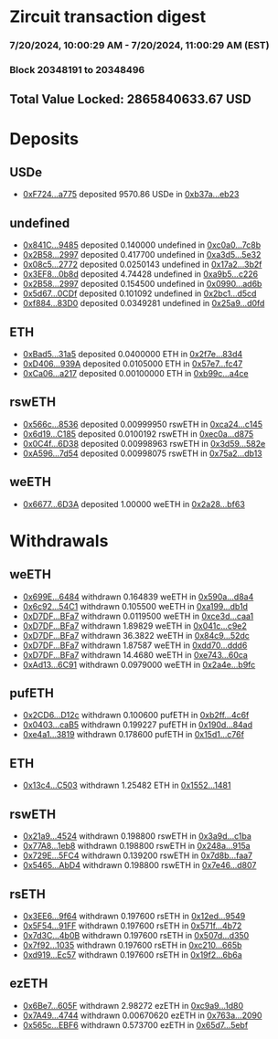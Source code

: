 # Zircuit transaction digest
### 7/20/2024, 10:00:29 AM - 7/20/2024, 11:00:29 AM (EST)
### Block 20348191 to 20348496

## Total Value Locked: 2865840633.67 USD

# Deposits
## USDe
- [0xF724...a775](https://etherscan.io/address/0xF724a4FC32472222D768615F56fafa0cC1B4a775) deposited 9570.86 USDe in [0xb37a...eb23](https://etherscan.io/tx/0xF724a4FC32472222D768615F56fafa0cC1B4a775)
## undefined
- [0x841C...9485](https://etherscan.io/address/0x841CB0B5Fb071F9E330698feD473a7b84bf69485) deposited 0.140000 undefined in [0xc0a0...7c8b](https://etherscan.io/tx/0x841CB0B5Fb071F9E330698feD473a7b84bf69485)
- [0x2B58...2997](https://etherscan.io/address/0x2B586923147F059fE737e9d83a211009EF5a2997) deposited 0.417700 undefined in [0xa3d5...5e32](https://etherscan.io/tx/0x2B586923147F059fE737e9d83a211009EF5a2997)
- [0x08c5...2772](https://etherscan.io/address/0x08c5F26Fa9eA39b5C94C79D8C1717F26c90c2772) deposited 0.0250143 undefined in [0x17a2...3b2f](https://etherscan.io/tx/0x08c5F26Fa9eA39b5C94C79D8C1717F26c90c2772)
- [0x3EF8...0b8d](https://etherscan.io/address/0x3EF82638b94B442C40A16309868ef3664aEB0b8d) deposited 4.74428 undefined in [0xa9b5...c226](https://etherscan.io/tx/0x3EF82638b94B442C40A16309868ef3664aEB0b8d)
- [0x2B58...2997](https://etherscan.io/address/0x2B586923147F059fE737e9d83a211009EF5a2997) deposited 0.154500 undefined in [0x0990...ad6b](https://etherscan.io/tx/0x2B586923147F059fE737e9d83a211009EF5a2997)
- [0x5d67...0CDf](https://etherscan.io/address/0x5d67dae37661ee03a742985bFC771Fc5615D0CDf) deposited 0.101092 undefined in [0x2bc1...d5cd](https://etherscan.io/tx/0x5d67dae37661ee03a742985bFC771Fc5615D0CDf)
- [0xf884...83D0](https://etherscan.io/address/0xf88413c0272b87D7472216FD2B07f5feA5B583D0) deposited 0.0349281 undefined in [0x25a9...d0fd](https://etherscan.io/tx/0xf88413c0272b87D7472216FD2B07f5feA5B583D0)
## ETH
- [0xBad5...31a5](https://etherscan.io/address/0xBad5e4a0810fCE1C354C436880Fa4e7e844231a5) deposited 0.0400000 ETH in [0x2f7e...83d4](https://etherscan.io/tx/0xBad5e4a0810fCE1C354C436880Fa4e7e844231a5)
- [0xD406...939A](https://etherscan.io/address/0xD406f4Ce4d27764071f18B3DD2C817C1aa9D939A) deposited 0.0105000 ETH in [0x57e7...fc47](https://etherscan.io/tx/0xD406f4Ce4d27764071f18B3DD2C817C1aa9D939A)
- [0xCa06...a217](https://etherscan.io/address/0xCa068417358ac19ca4FcC8d3404F7226abfca217) deposited 0.00100000 ETH in [0xb99c...a4ce](https://etherscan.io/tx/0xCa068417358ac19ca4FcC8d3404F7226abfca217)
## rswETH
- [0x566c...8536](https://etherscan.io/address/0x566c1Af14350F85064D194a21AD6c2E7EAFb8536) deposited 0.00999950 rswETH in [0xca24...c145](https://etherscan.io/tx/0x566c1Af14350F85064D194a21AD6c2E7EAFb8536)
- [0x6d19...C185](https://etherscan.io/address/0x6d190f7E7c8CDDb9936b74DE267d91c1B13CC185) deposited 0.0100192 rswETH in [0xec0a...d875](https://etherscan.io/tx/0x6d190f7E7c8CDDb9936b74DE267d91c1B13CC185)
- [0x0C4f...6D38](https://etherscan.io/address/0x0C4f5563E286C37a3DE080022bdd9dfa42D96D38) deposited 0.00998963 rswETH in [0x3d59...582e](https://etherscan.io/tx/0x0C4f5563E286C37a3DE080022bdd9dfa42D96D38)
- [0xA596...7d54](https://etherscan.io/address/0xA596f4a82593a4ef6ce22323c5cFc727d77F7d54) deposited 0.00998075 rswETH in [0x75a2...db13](https://etherscan.io/tx/0xA596f4a82593a4ef6ce22323c5cFc727d77F7d54)
## weETH
- [0x6677...6D3A](https://etherscan.io/address/0x667789A8f0498c977Db3c3250f44425a2De26D3A) deposited 1.00000 weETH in [0x2a28...bf63](https://etherscan.io/tx/0x667789A8f0498c977Db3c3250f44425a2De26D3A)
# Withdrawals
## weETH
- [0x699E...6484](https://etherscan.io/address/0x699E2CfE2bEDBEc7cCd78028A7c2267C2FB36484) withdrawn 0.164839 weETH in [0x590a...d8a4](https://etherscan.io/tx/0x699E2CfE2bEDBEc7cCd78028A7c2267C2FB36484)
- [0x6c92...54C1](https://etherscan.io/address/0x6c92A5DC13231816c6b76Dcbfd0d42f5C13A54C1) withdrawn 0.105500 weETH in [0xa199...db1d](https://etherscan.io/tx/0x6c92A5DC13231816c6b76Dcbfd0d42f5C13A54C1)
- [0xD7DF...BFa7](https://etherscan.io/address/0xD7DF7E085214743530afF339aFC420c7c720BFa7) withdrawn 0.0119500 weETH in [0xce3d...caa1](https://etherscan.io/tx/0xD7DF7E085214743530afF339aFC420c7c720BFa7)
- [0xD7DF...BFa7](https://etherscan.io/address/0xD7DF7E085214743530afF339aFC420c7c720BFa7) withdrawn 1.89829 weETH in [0x041c...c9e2](https://etherscan.io/tx/0xD7DF7E085214743530afF339aFC420c7c720BFa7)
- [0xD7DF...BFa7](https://etherscan.io/address/0xD7DF7E085214743530afF339aFC420c7c720BFa7) withdrawn 36.3822 weETH in [0x84c9...52dc](https://etherscan.io/tx/0xD7DF7E085214743530afF339aFC420c7c720BFa7)
- [0xD7DF...BFa7](https://etherscan.io/address/0xD7DF7E085214743530afF339aFC420c7c720BFa7) withdrawn 1.87587 weETH in [0xdd70...ddd6](https://etherscan.io/tx/0xD7DF7E085214743530afF339aFC420c7c720BFa7)
- [0xD7DF...BFa7](https://etherscan.io/address/0xD7DF7E085214743530afF339aFC420c7c720BFa7) withdrawn 14.4680 weETH in [0xe743...60ca](https://etherscan.io/tx/0xD7DF7E085214743530afF339aFC420c7c720BFa7)
- [0xAd13...6C91](https://etherscan.io/address/0xAd1329080628D717D8FE440Dba12C364c0CC6C91) withdrawn 0.0979000 weETH in [0x2a4e...b9fc](https://etherscan.io/tx/0xAd1329080628D717D8FE440Dba12C364c0CC6C91)
## pufETH
- [0x2CD6...D12c](https://etherscan.io/address/0x2CD68D948427360dd48E4A099be50060E1CfD12c) withdrawn 0.100600 pufETH in [0xb2ff...4c6f](https://etherscan.io/tx/0x2CD68D948427360dd48E4A099be50060E1CfD12c)
- [0x0403...caB5](https://etherscan.io/address/0x04037345DF5eD2180A7fA3D25D42Ad6e2C4ecaB5) withdrawn 0.199227 pufETH in [0x190d...84ad](https://etherscan.io/tx/0x04037345DF5eD2180A7fA3D25D42Ad6e2C4ecaB5)
- [0xe4a1...3819](https://etherscan.io/address/0xe4a191D9c505090faC74a4d413496D75F1fc3819) withdrawn 0.178600 pufETH in [0x15d1...c76f](https://etherscan.io/tx/0xe4a191D9c505090faC74a4d413496D75F1fc3819)
## ETH
- [0x13c4...C503](https://etherscan.io/address/0x13c43102686CDE99fB9F1863Be79ab564c7BC503) withdrawn 1.25482 ETH in [0x1552...1481](https://etherscan.io/tx/0x13c43102686CDE99fB9F1863Be79ab564c7BC503)
## rswETH
- [0x21a9...4524](https://etherscan.io/address/0x21a925123d477266C39e98D3CDf61B4c0B4c4524) withdrawn 0.198800 rswETH in [0x3a9d...c1ba](https://etherscan.io/tx/0x21a925123d477266C39e98D3CDf61B4c0B4c4524)
- [0x77A8...1eb8](https://etherscan.io/address/0x77A8F8522a9905e8463FA01DebeFE61626a71eb8) withdrawn 0.198800 rswETH in [0x248a...915a](https://etherscan.io/tx/0x77A8F8522a9905e8463FA01DebeFE61626a71eb8)
- [0x729E...5FC4](https://etherscan.io/address/0x729Edf53e7Ab4a485aBbB35a3F4FA26642735FC4) withdrawn 0.139200 rswETH in [0x7d8b...faa7](https://etherscan.io/tx/0x729Edf53e7Ab4a485aBbB35a3F4FA26642735FC4)
- [0x5465...AbD4](https://etherscan.io/address/0x546528dF9B99e536160CdF3df66D6b33825BAbD4) withdrawn 0.198800 rswETH in [0x7e46...d807](https://etherscan.io/tx/0x546528dF9B99e536160CdF3df66D6b33825BAbD4)
## rsETH
- [0x3EE6...9f64](https://etherscan.io/address/0x3EE66c94B9a5882661ceF759b0f9426e65739f64) withdrawn 0.197600 rsETH in [0x12ed...9549](https://etherscan.io/tx/0x3EE66c94B9a5882661ceF759b0f9426e65739f64)
- [0x5F54...91FF](https://etherscan.io/address/0x5F549896754354C0a1B4b5484d522FFB50dB91FF) withdrawn 0.197600 rsETH in [0x571f...4b72](https://etherscan.io/tx/0x5F549896754354C0a1B4b5484d522FFB50dB91FF)
- [0x7d3C...4b0B](https://etherscan.io/address/0x7d3CA8Dcb9117eC5969763749c0C84e820894b0B) withdrawn 0.197600 rsETH in [0x507d...d350](https://etherscan.io/tx/0x7d3CA8Dcb9117eC5969763749c0C84e820894b0B)
- [0x7f92...1035](https://etherscan.io/address/0x7f923d9C4FE141eaB51f198E1B90DE42F71C1035) withdrawn 0.197600 rsETH in [0xc210...665b](https://etherscan.io/tx/0x7f923d9C4FE141eaB51f198E1B90DE42F71C1035)
- [0xd919...Ec57](https://etherscan.io/address/0xd91912662350d37EDC9F1125e5270dB8e52DEc57) withdrawn 0.197600 rsETH in [0x19f2...6b6a](https://etherscan.io/tx/0xd91912662350d37EDC9F1125e5270dB8e52DEc57)
## ezETH
- [0x6Be7...605F](https://etherscan.io/address/0x6Be74Fbe852bcF43810F69a33EFCc0483bA5605F) withdrawn 2.98272 ezETH in [0xc9a9...1d80](https://etherscan.io/tx/0x6Be74Fbe852bcF43810F69a33EFCc0483bA5605F)
- [0x7A49...4744](https://etherscan.io/address/0x7A493Be5c2ce014cD049Bf178a1ac0Db1B434744) withdrawn 0.00670620 ezETH in [0x763a...2090](https://etherscan.io/tx/0x7A493Be5c2ce014cD049Bf178a1ac0Db1B434744)
- [0x565c...EBF6](https://etherscan.io/address/0x565c21845773231Fe51fBD17107b034cA009EBF6) withdrawn 0.573700 ezETH in [0x65d7...5ebf](https://etherscan.io/tx/0x565c21845773231Fe51fBD17107b034cA009EBF6)
